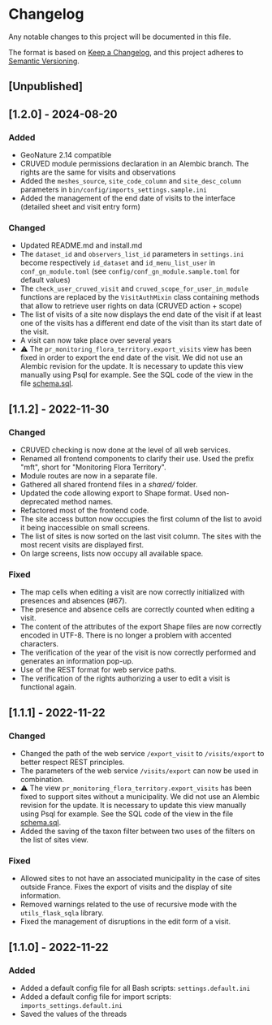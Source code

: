 # Changelog

Any notable changes to this project will be documented in this file.

The format is based on [Keep a Changelog](https://keepachangelog.com/en/1.0.0/),
and this project adheres to [Semantic Versioning](https://semver.org/spec/v2.0.0.html).

## [Unpublished]


## [1.2.0] - 2024-08-20

### Added

- GeoNature 2.14 compatible
- CRUVED module permissions declaration in an Alembic branch. The rights are the same for visits and observations
- Added the `meshes_source`, `site_code_column` and `site_desc_column` parameters in `bin/config/imports_settings.sample.ini`
- Added the management of the end date of visits to the interface (detailed sheet and visit entry form)

### Changed

- Updated README.md and install.md
- The `dataset_id` and `observers_list_id` parameters in `settings.ini` become respectively `id_dataset` and `id_menu_list_user` in `conf_gn_module.toml` (see `config/conf_gn_module.sample.toml` for default values)
- The `check_user_cruved_visit` and `cruved_scope_for_user_in_module` functions are replaced by the `VisitAuthMixin` class containing methods that allow to retrieve user rights on data (CRUVED action + scope)
- The list of visits of a site now displays the end date of the visit if at least one of the visits has a different end date of the visit than its start date of the visit.
- A visit can now take place over several years
- ⚠️ The `pr_monitoring_flora_territory.export_visits` view has been fixed in order to export the end date of the visit. We did not use an Alembic revision for the update. It is necessary to update this view manually using Psql for example. See the SQL code of the view in the file [schema.sql](backend/gn_module_monitoring_flora_territory/migrations/data/schema.sql).


## [1.1.2] - 2022-11-30

### Changed

- CRUVED checking is now done at the level of all web services.
- Renamed all frontend components to clarify their use. Used the prefix "mft", short for "Monitoring Flora Territory".
- Module routes are now in a separate file.
- Gathered all shared frontend files in a _shared/_ folder.
- Updated the code allowing export to Shape format. Used non-deprecated method names.
- Refactored most of the frontend code.
- The site access button now occupies the first column of the list to avoid it being inaccessible on small screens.
- The list of sites is now sorted on the last visit column. The sites with the most recent visits are displayed first.
- On large screens, lists now occupy all available space.

### Fixed

- The map cells when editing a visit are now correctly initialized with presences and absences (#67).
- The presence and absence cells are correctly counted when editing a visit.
- The content of the attributes of the export Shape files are now correctly encoded in UTF-8. There is no longer a problem with accented characters.
- The verification of the year of the visit is now correctly performed and generates an information pop-up.
- Use of the REST format for web service paths.
- The verification of the rights authorizing a user to edit a visit is functional again.


## [1.1.1] - 2022-11-22

### Changed

- Changed the path of the web service `/export_visit` to `/visits/export` to better respect REST principles.
- The parameters of the web service `/visits/export` can now be used in combination.
- ⚠️ The view `pr_monitoring_flora_territory.export_visits` has been fixed to support sites without a municipality. We did not use an Alembic revision for the update. It is necessary to update this view manually using Psql for example. See the SQL code of the view in the file [schema.sql](backend/gn_module_monitoring_flora_territory/migrations/data/schema.sql).
- Added the saving of the taxon filter between two uses of the filters on the list of sites view.

### Fixed

- Allowed sites to not have an associated municipality in the case of sites outside France. Fixes the export of visits and the display of site information.
- Removed warnings related to the use of recursive mode with the `utils_flask_sqla` library.
- Fixed the management of disruptions in the edit form of a visit.


## [1.1.0] - 2022-11-22

### Added

- Added a default config file for all Bash scripts: `settings.default.ini`
- Added a default config file for import scripts: `imports_settings.default.ini`
- Saved the values ​​of the threads
